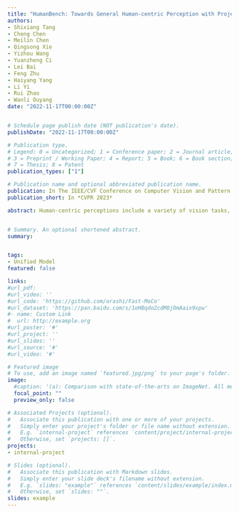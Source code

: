 ```yaml
---
title: "HumanBench: Towards General Human-centric Perception with Projector Assisted Pretraining"
authors:
- Shixiang Tang
- Cheng Chen
- Meilin Chen
- Qingsong Xie
- Yizhou Wang
- Yuanzheng Ci
- Lei Bai
- Feng Zhu
- Haiyang Yang
- Li Yi
- Rui Zhao
- Wanli Ouyang
date: "2022-11-17T00:00:00Z"


# Schedule page publish date (NOT publication's date).
publishDate: "2022-11-17T00:00:00Z"

# Publication type.
# Legend: 0 = Uncategorized; 1 = Conference paper; 2 = Journal article;
# 3 = Preprint / Working Paper; 4 = Report; 5 = Book; 6 = Book section;
# 7 = Thesis; 8 = Patent
publication_types: ["1"]

# Publication name and optional abbreviated publication name.
publication: In The IEEE/CVF Conference on Computer Vision and Pattern Recognition 2023
publication_short: In *CVPR 2023*

abstract: Human-centric perceptions include a variety of vision tasks, which have widespread industrial applications, including surveillance, autonomous driving, and metaverse.  It is desirable to have a general pretrain model for versatile human-centric downstream tasks. This paper  forges ahead along this path from the aspects of both benchmark and pretraining methods. Specifically, we propose a \textbf{HumanBench} based on existing datasets to comprehensively evaluate on the common ground the generalization abilities of different pretraining methods on 19 datasets from 6 diverse downstream tasks, including person ReID, pose estimation, human parsing, pedestrian attribute recognition, pedestrian detection, and crowd counting. To learn both coarse-grained and fine-grained knowledge in human bodies, we further propose a \textbf{P}rojector \textbf{A}ssis\textbf{T}ed \textbf{H}ierarchical pretraining method (\textbf{PATH}) to learn diverse knowledge at different granularity levels. Comprehensive evaluations on HumanBench show that our PATH achieves new state-of-the-art results on 17 downstream datasets and on-par results on the other 2 datasets.


# Summary. An optional shortened abstract.
summary:  


tags:
- Unified Model
featured: false

links:
#url_pdf:  
#url_video: ''
#url_code: 'https://github.com/orashi/Fast-MoCo'
#url_dataset: 'https://pan.baidu.com/s/1oHBqdo2cdM8jOmAaix9xpw'
#- name: Custom Link
#  url: http://example.org
#url_poster: '#'
#url_project: ''
#url_slides: ''
#url_source: '#'
#url_video: '#'

# Featured image
# To use, add an image named `featured.jpg/png` to your page's folder. 
image:
  #caption: '(a): Comparison with state-of-the-arts on ImageNet. All methods uses ResNet-50 encoders and are measured with Top-1 linear evaluation accuracy. (b): Overview of Fast-MoCo that includes the Split-Encode-Combine pipeline.'
  focal_point: ""
  preview_only: false

# Associated Projects (optional).
#   Associate this publication with one or more of your projects.
#   Simply enter your project's folder or file name without extension.
#   E.g. `internal-project` references `content/project/internal-project/index.md`.
#   Otherwise, set `projects: []`.
projects:
- internal-project

# Slides (optional).
#   Associate this publication with Markdown slides.
#   Simply enter your slide deck's filename without extension.
#   E.g. `slides: "example"` references `content/slides/example/index.md`.
#   Otherwise, set `slides: ""`.
slides: example
---
```


